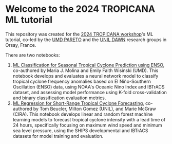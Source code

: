 # Welcome to the 2024 TROPICANA ML tutorial
This repository was created for the [2024 TROPICANA workshop](https://www.institut-pascal.universite-paris-saclay.fr/en/scientific-programs/tropicana)'s ML tutorial, co-led by the [UMD PARETO](https://mariajmolina.github.io/) and the [UNIL DAWN](https://wp.unil.ch/dawn/) research groups in Orsay, France.

There are two notebooks: 
1.   [ML Classification for Seasonal Tropical Cyclone Prediction using ENSO](https://github.com/tbeucler/2024_TROPICANA_ML/blob/main/ENSO_TCs_Seasonal.ipynb), co-authored by Maria J. Molina and Emily Faith Wisinski (UMD). This notebook develops and evaluates a neural network model to classify tropical cyclone frequency anomalies based on El Niño-Southern Oscillation (ENSO) data, using NOAA's Oceanic Nino Index and IBTrACS dataset, and assessing model performance using K-fold cross-validation and binary classification evaluation metrics.
2.   [ML Regression for Short-Range Tropical Cyclone Forecasting](https://github.com/tbeucler/2024_TROPICANA_ML/blob/main/Tropicana_ML_Regression.ipynb), co-authored by Tom Beucler, Milton Gomez (UNIL), and Marie McGraw (CIRA). This notebook develops linear and random forest machine learning models to forecast tropical cyclone intensity with a lead time of 24 hours, specifically focusing on maximum wind speed and minimum sea level pressure, using the SHIPS developmental and IBTrACS datasets for model training and evaluation.
